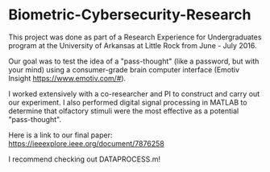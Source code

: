 # Biometric-Cybersecurity-Research

This project was done as part of a Research Experience for Undergraduates program at the University of Arkansas at Little Rock from June - July 2016.

Our goal was to test the idea of a "pass-thought" (like a password, but with your mind) using a consumer-grade brain computer interface (Emotiv Insight https://www.emotiv.com/#). 

I worked extensively with a co-researcher and PI to construct and carry out our experiment. I also performed digital signal processing in MATLAB to determine that olfactory stimuli were the most effective as a potential "pass-thought".

Here is a link to our final paper: https://ieeexplore.ieee.org/document/7876258

I recommend checking out DATAPROCESS.m!
